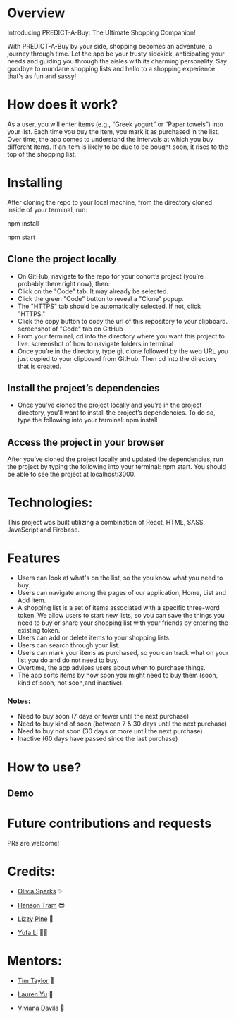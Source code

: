 # Overview

Introducing PREDICT-A-Buy: The Ultimate Shopping Companion!

With PREDICT-A-Buy by your side, shopping becomes an adventure, a journey through time. Let the app be your trusty sidekick, anticipating your needs and guiding you through the aisles with its charming personality. Say goodbye to mundane shopping lists and hello to a shopping experience that's as fun and sassy! 

# How does it work?

As a user, you will enter items (e.g., “Greek yogurt” or “Paper towels”) into your list. Each time you buy the item, you mark it as purchased in the list. Over time, the app comes to understand the intervals at which you buy different items. If an item is likely to be due to be bought soon, it rises to the top of the shopping list.

# Installing
After cloning the repo to your local machine, from the directory cloned inside of your terminal, run:

npm install

npm start

## Clone the project locally
- On GitHub, navigate to the repo for your cohort’s project (you’re probably there right now), then:
- Click on the "Code" tab. It may already be selected.
- Click the green "Code" button to reveal a "Clone" popup.
- The "HTTPS" tab should be automatically selected. If not, click "HTTPS."
- Click the copy button to copy the url of this repository to your clipboard. screenshot of "Code" tab on GitHub
- From your terminal, cd into the directory where you want this project to live. screenshot of how to navigate folders in terminal
- Once you’re in the directory, type git clone followed by the web URL you just copied to your clipboard from GitHub. Then cd into the directory that is created.

## Install the project’s dependencies
- Once you’ve cloned the project locally and you’re in the project directory, you’ll want to install the project’s dependencies. To do so, type the following into your terminal: npm install

## Access the project in your browser
After you’ve cloned the project locally and updated the dependencies, run the project by typing the following into your terminal: npm start. You should be able to see the project at localhost:3000.

# Technologies:
This project was built utilizing a combination of React, HTML, SASS, JavaScript and Firebase. 

# Features
- Users can look at what's on the list, so the you know what you need to buy.
- Users can navigate among the pages of our application, Home, List and Add Item. 
- A shopping list is a set of items associated with a specific three-word token. We allow users to start new lists, so you can save the things you need to buy or share your shopping list with your friends by entering the existing token. 
- Users can add or delete items to your shopping lists.
- Users can search through your list. 
- Users can mark your items as purchased, so you can track what on your list you do and do not need to buy.
- Overtime, the app advises users about when to purchase things. 
- The app sorts items by how soon you might need to buy them (soon, kind of soon, not soon,and inactive).  

### Notes: 
- Need to buy soon (7 days or fewer until the next purchase)
- Need to buy kind of soon (between 7 & 30 days until the next purchase)
- Need to buy not soon (30 days or more until the next purchase)
- Inactive (60 days have passed since the last purchase)

# How to use? 
## Demo

# Future contributions and requests
PRs are welcome!

# Credits:

- [Olivia Sparks](https://github.com/itsoliviasparks) ✨

- [Hanson Tram](https://github.com/hansontram) 😎

- [Lizzy Pine](https://github.com/lizzypine) 🌱

- [Yufa Li](https://github.com/01001101CK) 🧘‍♀️

# Mentors: 
- [Tim Taylor](https://github.com/timothy-taylor) 🔭

- [Lauren Yu](https://github.com/laurenyz) 🐘

- [Viviana Davila](https://github.com/vividavila98) 🌺

